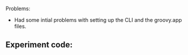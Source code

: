 Problems:
- Had some intial problems with setting up the CLI and the groovy.app files.

Experiment code:
- 
